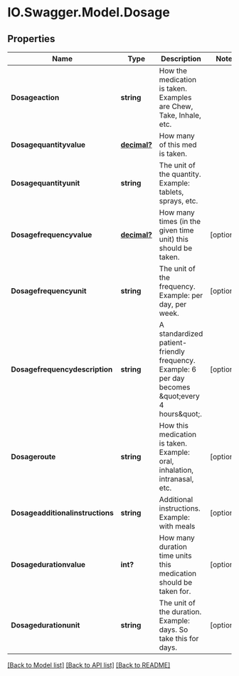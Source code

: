 # IO.Swagger.Model.Dosage
## Properties

Name | Type | Description | Notes
------------ | ------------- | ------------- | -------------
**Dosageaction** | **string** | How the medication is taken. Examples are Chew, Take, Inhale, etc. | 
**Dosagequantityvalue** | [**decimal?**](BigDecimal.md) | How many of this med is taken. | 
**Dosagequantityunit** | **string** | The unit of the quantity. Example: tablets, sprays, etc.  | 
**Dosagefrequencyvalue** | [**decimal?**](BigDecimal.md) | How many times (in the given time unit) this should be taken. | [optional] 
**Dosagefrequencyunit** | **string** | The unit of the frequency. Example: per day, per week.  | [optional] 
**Dosagefrequencydescription** | **string** | A standardized patient-friendly frequency. Example: 6 per day becomes \&quot;every 4 hours\&quot;.  | [optional] 
**Dosageroute** | **string** | How this medication is taken. Example: oral, inhalation, intranasal, etc.  | [optional] 
**Dosageadditionalinstructions** | **string** | Additional instructions. Example: with meals  | [optional] 
**Dosagedurationvalue** | **int?** | How many duration time units this medication should be taken for. | [optional] 
**Dosagedurationunit** | **string** | The unit of the duration. Example: days. So take this for days.  | [optional] 

[[Back to Model list]](../README.md#documentation-for-models) [[Back to API list]](../README.md#documentation-for-api-endpoints) [[Back to README]](../README.md)


